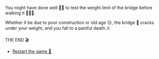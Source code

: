    You might have done well 👍🏻 to test the weight limit of the bridge before walking it 🚶🏻‍♂️.
   
   Whether it be due to poor construction or old age 😕, the bridge 🌉 cracks under your weight, and you fall to a painful death.☠️


THE END 🎬


-    [Restart the game 🔁](../begin-journey.md)

